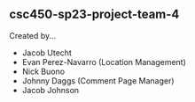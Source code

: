 ## csc450-sp23-project-team-4
Created by...
- Jacob Utecht 
- Evan Perez-Navarro (Location Management)
- Nick Buono
- Johnny Daggs (Comment Page Manager)
- Jacob Johnson 
